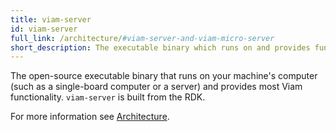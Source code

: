 ```yaml
---
title: viam-server
id: viam-server
full_link: /architecture/#viam-server-and-viam-micro-server
short_description: The executable binary which runs on and provides functionality to machines.
---
```


The open-source executable binary that runs on your machine's computer (such as a single-board computer or a server) and provides most Viam functionality.
`viam-server` is built from the RDK.

For more information see [Architecture](/architecture/#viam-server-and-viam-micro-server).
